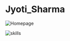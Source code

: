 # Jyoti_Sharma

![Homepage](https://user-images.githubusercontent.com/81260119/139909649-2ece1bce-9dd3-4091-81ee-41365c942d2e.JPG)


![skills](https://user-images.githubusercontent.com/81260119/139909708-f2e67798-45f3-4f20-895e-e5249a026416.JPG)
